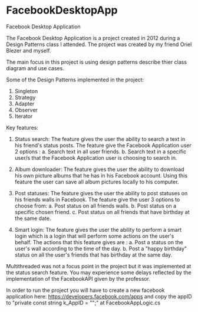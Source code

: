 FacebookDesktopApp
==================

Facebook Desktop Application

The Facebook Desktop Application is a project created in 2012 during a Design Patterns class I attended. The project was created by my friend Oriel Blezer and myself.

The main focus in this project is using design patterns describe thier class diagram and use cases.

Some of the Design Patterns implemented in the project:

1. Singleton
2. Strategy
3. Adapter
4. Observer
5. Iterator

Key features:
1.	Status search:  The feature gives the user the ability to search a text in his friend's status posts. 
  The feature give the Facebook Application user 2 options : 
  a.	Search text in all user friends. 
  b.	Search text in a specific user/s that the Facebook Application user is choosing to search in.

2.	Album downloader: The feature gives the user the ability to download his own picture albums that he has in his Facebook account.  Using this feature the user can save all album pictures locally to his computer. 

3.	Post statuses: The feature gives the user the ability to post statuses on his friends walls in Facebook. 
  The feature give the user 3 options to choose from:
  a.	Post status on all friends walls. 
  b.	Post status on a specific chosen friend.
  c.	Post status on all friends that have birthday at the same date.

4.	Smart login: The feature gives the user the ability to perform a smart login which is a login that will perform some actions on the user's behalf. 
  The actions that this feature gives are : 
  a.	Post a status on the user's wall according to the time of the day.
  b.	Post a "happy birthday" status on all the user's friends that has birthday at the same day.

Multithreaded was not a focus point in the project but it was implemented at the status search feature. You may experience some delays reflected by the implementation of the FacebookAPI given by the professor.

In order to run the project you will have to create a new facebook application here: https://developers.facebook.com/apps and copy the appID to "private const string k_AppID = "";" at FacebookAppLogic.cs

